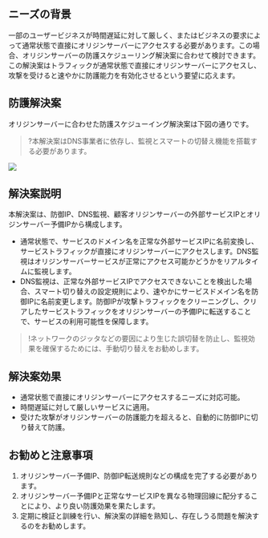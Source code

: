 

## ニーズの背景
一部のユーザービジネスが時間遅延に対して厳しく、またはビジネスの要求によって通常状態で直接にオリジンサーバーにアクセスする必要があります。この場合、オリジンサーバーの防護スケジューリング解決案に合わせて検討できます。
この解決案はトラフィックが通常状態で直接にオリジンサーバーにアクセスし、攻撃を受けると速やかに防護能力を有効化させるという要望に応えます。

## 防護解決案
オリジンサーバーに合わせた防護スケジューイング解決案は下図の通りです。
>?本解決案はDNS事業者に依存し、監視とスマートの切替え機能を搭載する必要があります。

 ![](https://main.qcloudimg.com/raw/beeebde4f060c1dbca1726836b401e16.png)

## 解決案説明
本解決案は、防御IP、DNS監視、顧客オリジンサーバーの外部サービスIPとオリジンサーバー予備IPから構成します。
- 通常状態で、サービスのドメイン名を正常な外部サービスIPに名前変換し、サービストラフィックが直接にオリジンサーバーにアクセスします。DNS監視はオリジンサーバーサービスが正常にアクセス可能かどうかをリアルタイムに監視します。
- DNS監視は、正常な外部サービスIPでアクセスできないことを検出した場合、スマート切り替えの設定規則により、速やかにサービスドメイン名を防御IPに名前変更します。防御IPが攻撃トラフィックをクリーニングし、クリアしたサービストラフィックをオリジンサーバーの予備IPに転送することで、サービスの利用可能性を保障します。
>!ネットワークのジッタなどの要因により生じた誤切替を防止し、監視効果を確保するためには、手動切り替えをお勧めします。


## 解決案効果
- 通常状態で直接にオリジンサーバーにアクセスするニーズに対応可能。
- 時間遅延に対して厳しいサービスに適用。
- 受けた攻撃がオリジンサーバーの防護能力を超えると、自動的に防御IPに切り替えて防護。

## お勧めと注意事項
1. オリジンサーバー予備IP、防御IP転送規則などの構成を完了する必要があります。
2. オリジンサーバー予備IPと正常なサービスIPを異なる物理回線に配分することにより、より良い防護効果を果たします。
3. 定期に検証と訓練を行い、解決案の詳細を熟知し、存在しうる問題を解決するのをお勧めします。


